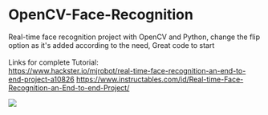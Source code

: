 # OpenCV-Face-Recognition
Real-time face recognition project with OpenCV and Python,
change the flip option as it's added according to the need,
Great code to start
<br><br>
Links for complete Tutorial:
<br>
https://www.hackster.io/mjrobot/real-time-face-recognition-an-end-to-end-project-a10826
https://www.instructables.com/id/Real-time-Face-Recognition-an-End-to-end-Project/
<br>
<p><img src="https://github.com/Mjrovai/OpenCV-Face-Recognition/blob/master/FaceRecogBlock.png?raw=true"></p>
